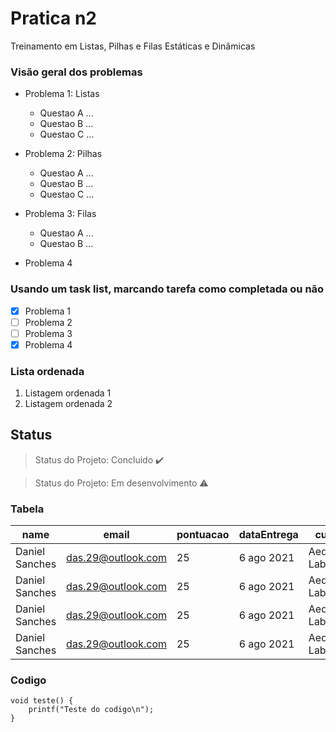 # Pratica n2
<p align="justify">Treinamento em Listas, Pilhas e Filas Estáticas e Dinâmicas</p>

### Visão geral dos problemas
- Problema 1: Listas
	- Questao A ...
	- Questao B ...
	- Questao C ...

- Problema 2: Pilhas
	- Questao A ...
	- Questao B ...
	- Questao C ...

- Problema 3: Filas
	- Questao A ...
	- Questao B ...

- Problema 4

### Usando um task list, marcando tarefa como completada ou não

- [X] Problema 1
- [ ] Problema 2
- [ ] Problema 3
- [X] Problema 4

### Lista ordenada

1. Listagem ordenada 1
2. Listagem ordenada 2

## Status
> Status do Projeto: Concluido :heavy_check_mark:

> Status do Projeto: Em desenvolvimento :warning:

### Tabela
|name|email|pontuacao|dataEntrega|curso|
| -------- | -------- | -------- |-------- | -------- |
|Daniel Sanches|das.29@outlook.com|25|6 ago 2021|Aeds & LabAeds|
|Daniel Sanches|das.29@outlook.com|25|6 ago 2021|Aeds & LabAeds|
|Daniel Sanches|das.29@outlook.com|25|6 ago 2021|Aeds & LabAeds|
|Daniel Sanches|das.29@outlook.com|25|6 ago 2021|Aeds & LabAeds|

### Codigo

```
void teste() {
	printf("Teste do codigo\n");
}
```